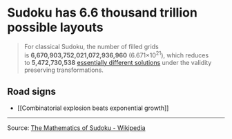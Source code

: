 # Sudoku has 6.6 thousand trillion possible layouts

> For classical Sudoku, the number of filled grids is **6,670,903,752,021,072,936,960** (6.671×10<sup>21</sup>), which reduces to **5,472,730,538** [essentially different solutions](https://www.wikiwand.com/en/Mathematics_of_Sudoku#Essentially_different_solutions) under the validity preserving transformations.

## Road signs

- [[Combinatorial explosion beats exponential growth]]

---

Source: [The Mathematics of Sudoku - Wikipedia](https://www.wikiwand.com/en/Mathematics_of_Sudoku)